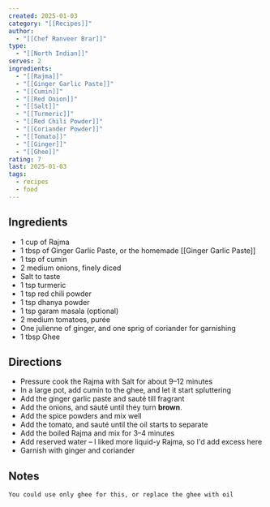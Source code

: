 ```yaml
---
created: 2025-01-03
category: "[[Recipes]]"
author:
  - "[[Chef Ranveer Brar]]"
type:
  - "[[North Indian]]"
serves: 2
ingredients:
  - "[[Rajma]]"
  - "[[Ginger Garlic Paste]]"
  - "[[Cumin]]"
  - "[[Red Onion]]"
  - "[[Salt]]"
  - "[[Turmeric]]"
  - "[[Red Chili Powder]]"
  - "[[Coriander Powder]]"
  - "[[Tomato]]"
  - "[[Ginger]]"
  - "[[Ghee]]"
rating: 7
last: 2025-01-03
tags:
  - recipes
  - food
---
```

## Ingredients

- 1 cup of Rajma
- 1 tbsp of Ginger Garlic Paste, or the homemade [[Ginger Garlic Paste]]
- 1 tsp of cumin
- 2 medium onions, finely diced
- Salt to taste
- 1 tsp turmeric
- 1 tsp red chili powder
- 1 tsp dhanya powder
- 1 tsp garam masala (optional)
- 2 medium tomatoes, purée 
- One julienne of ginger, and one sprig of coriander for garnishing
- 1 tbsp Ghee

## Directions

- Pressure cook the Rajma with Salt for about 9–12 minutes
- In a large pot, add cumin to the ghee, and let it start spluttering
- Add the ginger garlic paste and sauté till fragrant
- Add the onions, and sauté until they turn **brown**. 
- Add the spice powders and mix well
- Add the tomato, and sauté until the oil starts to separate
- Add the boiled Rajma and mix for 3–4 minutes
- Add reserved water – I liked more liquid-y Rajma, so I'd add excess here
- Garnish with ginger and coriander

## Notes

```ad-tip
You could use only ghee for this, or replace the ghee with oil
```